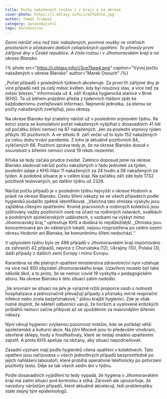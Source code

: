 ```yaml
---
title: Počty nakažených rostou i v kraji a na okrese
cover-photo: https://i.ohlasy.info/i/e2fe471e.jpg
author: Tomáš Trumpeš
category: zpravodajství
tags: koronavirus
---
```


*Denní nárůst více než tisíc nakažených, povinné roušky ve vnitřních prostorách a očekávání dalších celoplošných opatření. To přinesly první zářijové dny v České republice. A čísla rostou i v Jihomoravském kraji a na okrese Blansko.*

{% photo src="https://i.ohlasy.info/i/3ce7bee4.png" caption="Vývoj počtu nakažených v okrese Blansko" author="Marek Osouch" /%}

„Počet případů v posledních týdnech akceleruje. Za první tři zářijové dny je více případů než za celý měsíc květen, kdy byl nouzový stav, a více než za měsíc březen,“ informovala už 4. září Krajská hygienická stanice v Brně (KHS). Ta už během prázdnin přešla z týdenních hlášení zpět ke každodennímu zveřejňování informací. Nejmenší jednotka, za kterou se počty nakažených zveřejňují, jsou okresy.

Na okrese Blansko byl znatelný nárůst už v posledním srpnovém týdnu. Ke konci srpna se kumulativní počet nakažených vyšplhal z dosavadních 41 lidí od počátku šíření nemoci na 87 nakažených. Jen za poslední srpnový týden přibylo 30 pozitivních. A ve středu 9. září večer už to bylo 152 nakažených za celou dobu trvání pandemie. Z toho je aktuálně pozitivních 84, vyléčených 68. Pozitivní zpráva tedy je, že na okrese Blansko dosud v souvislosti s šířením nemoci covid 19 nikdo nezemřel.

Křivka se tedy začala prudce zvedat. Zatímco doposud jsme na okrese Blansko sledovali nárůst počtu nakažených v řádu jednotek za týden, poslední údaje z KHS hlásí 11 nakažených za 24 hodin a 58 nakažených za týden. A podobná situace je v celém kraji. Na začátku září zde bylo 1732 pozitivně testovaných, po dalším týdnu už 2326. 

Nárůst počtu případů je v posledním týdnu nejvyšší v okrese Hodonín a právě na okrese Blansko. Cestu šíření nákazy se ve všech případech podle hygieniků podařilo zpětně identifikovat. „Všechna tato ohniska výskytu jsou zajištěna cílenými opatřeními. Kromě pracovních a rodinných kolektivů jsou zjišťovány vazby pozitivních osob na účast na rodinných oslavách, svatbách a podobných společenských událostech, s vazbami na výskyt mimo Jihomoravský kraj,“ upřesňuje KHS a dodává to nejdůležitější: „Ohniska jsou koncentrovaná jen do některých lokalit, nejsou rozprostřena po celém území okresu Hodonín ani Blanska, ke komunitnímu šíření nedochází.“

V uplynulém týdnu bylo ze 486 případů v Jihomoravském kraji importováno ze zahraničí 42 případů, nejvíce z Chorvatska (12), Ukrajiny (10), Polska (3), další případy z dalších zemí Evropy i mimo Evropu.

Karanténa se dle platných opatření ministerstva zdravotnictví nyní vztahuje na více než 850 obyvatel Jihomoravského kraje. Uzavřeno muselo být také několik škol, a to proto, že se nemoc covid 19 vyskytla v pedagogickém sboru. Na okrese Blansko k této situaci zatím nedošlo.

„Ve srovnání se situací na jaře je výrazně nižší proporce osob s nutností hospitalizace a jednoznačně převažují případy s příznaky mírné respirační infekce nebo zcela bezpříznakové,“ píšou krajští hygienici. Zde je však nutné doplnit, že někteří odborníci varují, že horších a vysloveně kritických průběhů nemoci začne přibývat až se zpožděním za masivnějším šířením nákazy.

Nyní věnují hygienici zvýšenou pozornost místům, kde se pořádají větší společenské a kulturní akce. Na jižní Moravě jsou to především vinobraní, otevřené sklepy, hody a foodfestivaly, které se nedají snadno opatřeními zajistit. A proto KHS apeluje na občany, aby situaci nepodceňovali.

Zásadní význam mají podle hygieniků cílená opatření v kolektivech. Tato opatření jsou nařizována u všech jednotlivých případů bezprostředně po jejich nahlášení laboratoří, které probíhá operativně telefonicky po potvrzení pozitivity testu. Děje se tak všech sedm dní v týdnu. 

Podle dosavadních vyjádření to tedy vypadá, že hygiena v Jihomoravském kraji má zatím situaci pod kontrolou a stíhá. Zároveň ale upozorňuje, že navzdory nárůstům případů, které aktuálně akcelerují, řeší problematiku stále stejný tým epidemiologů.
